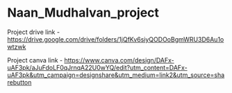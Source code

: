 # Naan_Mudhalvan_project

Project drive link - 
https://drive.google.com/drive/folders/1jQfKv6siyQODOoBgmWRU3D6Au1owtzwk

Project canva link - 
https://www.canva.com/design/DAFx-uAF3pk/aJuFdoLF0qJrnqA22U0wYQ/edit?utm_content=DAFx-uAF3pk&utm_campaign=designshare&utm_medium=link2&utm_source=sharebutton
